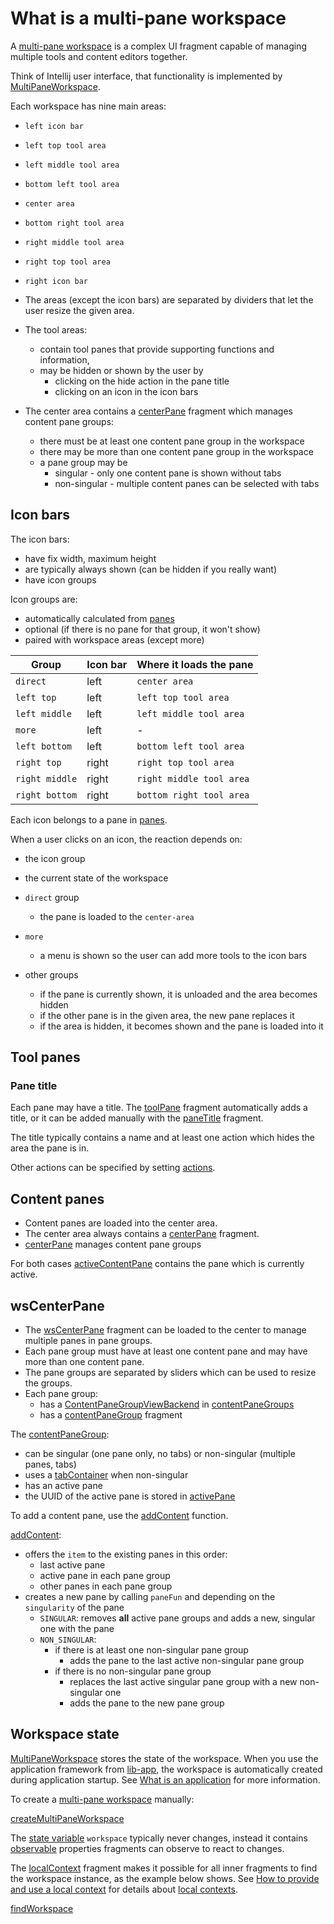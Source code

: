 # What is a multi-pane workspace

A [multi-pane workspace](def://) is a complex UI fragment capable of managing multiple
tools and content editors together.

Think of Intellij user interface, that functionality is implemented by [MultiPaneWorkspace](class://).

Each workspace has nine main areas:

- `left icon bar`
- `left top tool area`
- `left middle tool area`
- `bottom left tool area`
- `center area`
- `bottom right tool area`
- `right middle tool area`
- `right top tool area`
- `right icon bar`

- The areas (except the icon bars) are separated by dividers that let the user resize the given area.
- The tool areas:
    - contain tool panes that provide supporting functions and information,
    - may be hidden or shown by the user by
        - clicking on the hide action in the pane title
        - clicking on an icon in the icon bars
- The center area contains a [centerPane](fragment://) fragment which manages content pane groups:
    - there must be at least one content pane group in the workspace
    - there may be more than one content pane group in the workspace
    - a pane group may be
      - singular - only one content pane is shown without tabs
      - non-singular - multiple content panes can be selected with tabs

## Icon bars

The icon bars:

- have fix width, maximum height
- are typically always shown (can be hidden if you really want)
- have icon groups

Icon groups are:

- automatically calculated from [panes](property://MultiPaneWorkspace)
- optional (if there is no pane for that group, it won't show)
- paired with workspace areas (except more)

| Group          | Icon bar | Where it loads the pane  |
|----------------|----------|--------------------------|
| `direct`       | left     | `center area`            |
| `left top`     | left     | `left top tool area`     |
| `left middle`  | left     | `left middle tool area`  |
| `more`         | left     | -                        |
| `left bottom`  | left     | `bottom left tool area`  |
| `right top`    | right    | `right top tool area`    |
| `right middle` | right    | `right middle tool area` |
| `right bottom` | right    | `bottom right tool area` |

Each icon belongs to a pane in [panes](property://MultiPaneWorkspace).

When a user clicks on an icon, the reaction depends on:

- the icon group
- the current state of the workspace

- `direct` group
    - the pane is loaded to the `center-area`
- `more`
    - a menu is shown so the user can add more tools to the icon bars
- other groups
    - if the pane is currently shown, it is unloaded and the area becomes hidden
    - if the other pane is in the given area, the new pane replaces it
    - if the area is hidden, it becomes shown and the pane is loaded into it

## Tool panes

### Pane title

Each pane may have a title. The [toolPane](fragment://) fragment automatically adds a title,
or it can be added manually with the [paneTitle](fragment://) fragment.

The title typically contains a name and at least one action which hides the area the pane is in.

Other actions can be specified by setting [actions](property://Pane).

## Content panes

- Content panes are loaded into the center area.
- The center area always contains a [centerPane](fragment://) fragment.
- [centerPane](fragment://) manages content pane groups

For both cases [activeContentPane](property://MultiPaneWorkspace) contains the pane which is currently active.

## wsCenterPane

- The [wsCenterPane](fragment://) fragment can be loaded to the center to manage multiple panes in pane groups.
- Each pane group must have at least one content pane and may have more than one content pane.
- The pane groups are separated by sliders which can be used to resize the groups.
- Each pane group:
  - has a [ContentPaneGroupViewBackend](class://) in [contentPaneGroups](property://MultiPaneWorkspace)
  - has a [contentPaneGroup](fragment://) fragment

The [contentPaneGroup](fragment://):
  - can be singular (one pane only, no tabs) or non-singular (multiple panes, tabs)
  - uses a [tabContainer](fragment://) when non-singular
  - has an active pane
  - the UUID of the active pane is stored in [activePane](property://ContentPaneGroupViewBackend)

To add a content pane, use the [addContent](function://MultiPaneWorkspace) function.

[addContent](function://MultiPaneWorkspace):
- offers the `item` to the existing panes in this order:
  - last active pane
  - active pane in each pane group
  - other panes in each pane group
- creates a new pane by calling `paneFun` and depending on the `singularity` of the pane
  - `SINGULAR`: removes **all** active pane groups and adds a new, singular one with the pane
  - `NON_SINGULAR`:
    - if there is at least one non-singular pane group
      - adds the pane to the last active non-singular pane group
    - if there is no non-singular pane group
      - replaces the last active singular pane group with a new non-singular one
      - adds the pane to the new pane group

## Workspace state

[MultiPaneWorkspace](class://) stores the state of the workspace. When you use the application
framework from [lib-app](def://), the workspace is automatically created during application startup.
See [What is an application](guide://) for more information.

To create a [multi-pane workspace](def://) manually:

[createMultiPaneWorkspace](example://multiPaneWorkspaceExamples)

The [state variable](def://) `workspace` typically never changes, instead it contains [observable](def://) properties
fragments can observe to react to changes.

The [localContext](fragment://) fragment makes it possible for all inner fragments to find the workspace instance, 
as the example below shows. See [How to provide and use a local context](guide://) for details about [local contexts](def://).

[findWorkspace](example://multiPaneWorkspaceExamples)